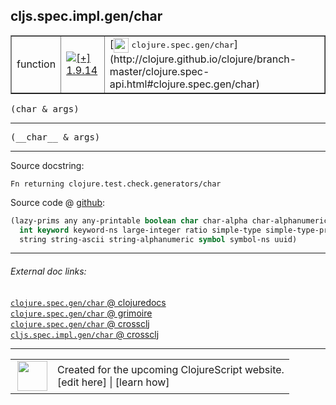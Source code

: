 ## cljs.spec.impl.gen/char



 <table border="1">
<tr>
<td>function</td>
<td><a href="https://github.com/cljsinfo/cljs-api-docs/tree/1.9.14"><img valign="middle" alt="[+] 1.9.14" title="Added in 1.9.14" src="https://img.shields.io/badge/+-1.9.14-lightgrey.svg"></a> </td>
<td>
[<img height="24px" valign="middle" src="http://i.imgur.com/1GjPKvB.png"> <samp>clojure.spec.gen/char</samp>](http://clojure.github.io/clojure/branch-master/clojure.spec-api.html#clojure.spec.gen/char)
</td>
</tr>
</table>

<samp>(char & args)</samp><br>

---

 <samp>
(__char__ & args)<br>
</samp>

---





Source docstring:

```
Fn returning clojure.test.check.generators/char
```


Source code @ [github]():

```clj
(lazy-prims any any-printable boolean char char-alpha char-alphanumeric char-ascii double
  int keyword keyword-ns large-integer ratio simple-type simple-type-printable
  string string-ascii string-alphanumeric symbol symbol-ns uuid)
```

<!--
Repo - tag - source tree - lines:

 <pre>

</pre>

-->

---



###### External doc links:

[`clojure.spec.gen/char` @ clojuredocs](http://clojuredocs.org/clojure.spec.gen/char)<br>
[`clojure.spec.gen/char` @ grimoire](http://conj.io/store/v1/org.clojure/clojure/1.7.0-beta3/clj/clojure.spec.gen/char/)<br>
[`clojure.spec.gen/char` @ crossclj](http://crossclj.info/fun/clojure.spec.gen/char.html)<br>
[`cljs.spec.impl.gen/char` @ crossclj](http://crossclj.info/fun/cljs.spec.impl.gen.cljs/char.html)<br>

---

 <table>
<tr><td>
<img valign="middle" align="right" width="48px" src="http://i.imgur.com/Hi20huC.png">
</td><td>
Created for the upcoming ClojureScript website.<br>
[edit here] | [learn how]
</td></tr></table>

[edit here]:https://github.com/cljsinfo/cljs-api-docs/blob/master/cljsdoc/cljs.spec.impl.gen/char.cljsdoc
[learn how]:https://github.com/cljsinfo/cljs-api-docs/wiki/cljsdoc-files

<!--

This information was too distracting to show to readers, but I'll leave it
commented here since it is helpful to:

- pretty-print the data used to generate this document
- and show how to retrieve that data



The API data for this symbol:

```clj
{:ns "cljs.spec.impl.gen",
 :name "char",
 :signature ["[& args]"],
 :name-encode "char",
 :history [["+" "1.9.14"]],
 :type "function",
 :clj-equiv {:full-name "clojure.spec.gen/char",
             :url "http://clojure.github.io/clojure/branch-master/clojure.spec-api.html#clojure.spec.gen/char"},
 :full-name-encode "cljs.spec.impl.gen/char",
 :source {:code "(lazy-prims any any-printable boolean char char-alpha char-alphanumeric char-ascii double\n  int keyword keyword-ns large-integer ratio simple-type simple-type-printable\n  string string-ascii string-alphanumeric symbol symbol-ns uuid)",
          :title "Source code",
          :repo "clojurescript",
          :tag "r1.9.14",
          :filename "src/main/cljs/cljs/spec/impl/gen.cljs",
          :lines [72 74],
          :url "https://github.com/clojure/clojurescript/blob/r1.9.14/src/main/cljs/cljs/spec/impl/gen.cljs#L72-L74"},
 :usage ["(char & args)"],
 :full-name "cljs.spec.impl.gen/char",
 :docstring "Fn returning clojure.test.check.generators/char",
 :cljsdoc-url "https://github.com/cljsinfo/cljs-api-docs/blob/master/cljsdoc/cljs.spec.impl.gen/char.cljsdoc"}

```

Retrieve the API data for this symbol:

```clj
;; from Clojure REPL
(require '[clojure.edn :as edn])
(-> (slurp "https://raw.githubusercontent.com/cljsinfo/cljs-api-docs/catalog/cljs-api.edn")
    (edn/read-string)
    (get-in [:symbols "cljs.spec.impl.gen/char"]))
```

-->
